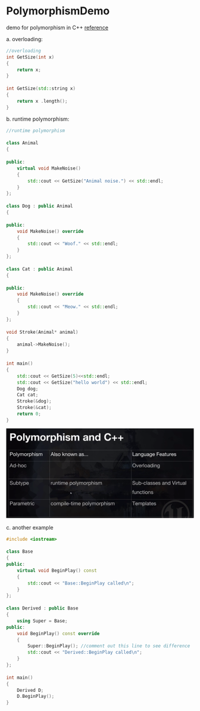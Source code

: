 # PolymorphismDemo

demo for polymorphism in C++
[reference](https://www.udemy.com/share/1000hGA0MSdVdUR3w=/)

a. overloading:
```cpp
//overloading
int GetSize(int x)
{
	return x;
}

int GetSize(std::string x)
{
	return x .length();
}

```

b. runtime polymorphism:
```cpp
//runtime polymorphism

class Animal
{

public:
	virtual void MakeNoise()
	{
		std::cout << GetSize("Animal noise.") << std::endl;
	}
};

class Dog : public Animal 
{

public:
	void MakeNoise() override
	{
		std::cout << "Woof." << std::endl;
	}
};

class Cat : public Animal
{

public:
	void MakeNoise() override 
	{
		std::cout << "Meow." << std::endl;
	}
};

void Stroke(Animal* animal)
{
	animal->MakeNoise();
}

int main()
{
    std::cout << GetSize(5)<<std::endl; 
	std::cout << GetSize("hello world") << std::endl;
	Dog dog;
	Cat cat;
	Stroke(&dog);
	Stroke(&cat);
	return 0;
}
```

![polymorphism](https://github.com/SeokLeeUS/PolymorphismDemo/raw/master/_images/polymorphism.png)


c. another example 
```cpp
#include <iostream>

class Base
{
public:
    virtual void BeginPlay() const
    {
        std::cout << "Base::BeginPlay called\n";
    }
};

class Derived : public Base
{
    using Super = Base;
public:
    void BeginPlay() const override
    {
        Super::BeginPlay(); //comment out this line to see difference
        std::cout << "Derived::BeginPlay called\n";
    }
};

int main()
{
    Derived D;
    D.BeginPlay();
}

```


